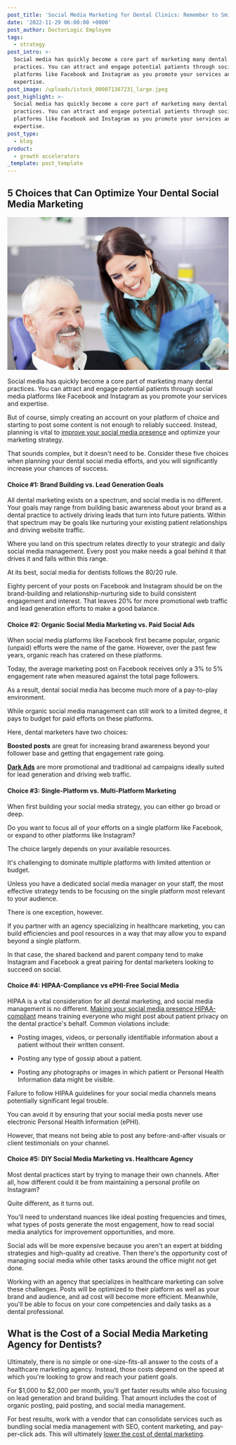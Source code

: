 ```yaml
---
post_title: 'Social Media Marketing for Dental Clinics: Remember to Smile'
date: '2022-11-29 06:00:00 +0000'
post_author: DoctorLogic Employee
tags:
  - strategy
post_intro: >-
  Social media has quickly become a core part of marketing many dental
  practices. You can attract and engage potential patients through social media
  platforms like Facebook and Instagram as you promote your services and
  expertise.
post_image: /uploads/istock_000071387231_large.jpeg
post_highlight: >-
  Social media has quickly become a core part of marketing many dental
  practices. You can attract and engage potential patients through social media
  platforms like Facebook and Instagram as you promote your services and
  expertise.
post_type:
  - blog
product:
  - growth accelerators
_template: post_template
---
```


## **5 Choices that Can Optimize Your Dental Social Media Marketing**

![](/uploads/istock_000040967806_large.jpeg)

Social media has quickly become a core part of marketing many dental practices. You can attract and engage potential patients through social media platforms like Facebook and Instagram as you promote your services and expertise.

But of course, simply creating an account on your platform of choice and starting to post some content is not enough to reliably succeed. Instead, planning is vital to [improve your social media presence](https://doctorlogic.com/blog/how-to-improve-your-social-media-presence.html) and optimize your marketing strategy.

That sounds complex, but it doesn't need to be. Consider these five choices when planning your dental social media efforts, and you will significantly increase your chances of success.

#### **Choice #1: Brand Building vs. Lead Generation Goals**

All dental marketing exists on a spectrum, and social media is no different. Your goals may range from building basic awareness about your brand as a dental practice to actively driving leads that turn into future patients. Within that spectrum may be goals like nurturing your existing patient relationships and driving website traffic.

Where you land on this spectrum relates directly to your strategic and daily social media management. Every post you make needs a goal behind it that drives it and falls within this range.

At its best, social media for dentists follows the 80/20 rule.

Eighty percent of your posts on Facebook and Instagram should be on the brand-building and relationship-nurturing side to build consistent engagement and interest. That leaves 20% for more promotional web traffic and lead generation efforts to make a good balance.

#### **Choice #2: Organic Social Media Marketing vs. Paid Social Ads**

When social media platforms like Facebook first became popular, organic (unpaid) efforts were the name of the game. However, over the past few years, organic reach has cratered on these platforms.

Today, the average marketing post on Facebook receives only a 3% to 5% engagement rate when measured against the total page followers.

As a result, dental social media has become much more of a pay-to-play environment.

While organic social media management can still work to a limited degree, it pays to budget for paid efforts on these platforms.

Here, dental marketers have two choices:

**Boosted posts** are great for increasing brand awareness beyond your follower base and getting that engagement rate going.

[**Dark Ads**](https://doctorlogic.com/blog/why-your-facebook-posts-need-to-go-dark) are more promotional and traditional ad campaigns ideally suited for lead generation and driving web traffic.

#### **Choice #3: Single-Platform vs. Multi-Platform Marketing**

When first building your social media strategy, you can either go broad or deep.

Do you want to focus all of your efforts on a single platform like Facebook, or expand to other platforms like Instagram?

The choice largely depends on your available resources.

It's challenging to dominate multiple platforms with limited attention or budget.

Unless you have a dedicated social media manager on your staff, the most effective strategy tends to be focusing on the single platform most relevant to your audience.

There is one exception, however.

If you partner with an agency specializing in healthcare marketing, you can build efficiencies and pool resources in a way that may allow you to expand beyond a single platform.

In that case, the shared backend and parent company tend to make Instagram and Facebook a great pairing for dental marketers looking to succeed on social.

#### **Choice #4: HIPAA-Compliance vs ePHI-Free Social Media**

HIPAA is a vital consideration for all dental marketing, and social media management is no different. [Making your social media presence HIPAA-compliant](https://www.hipaajournal.com/hipaa-social-media/) means training everyone who might post about patient privacy on the dental practice's behalf. Common violations include:

* Posting images, videos, or personally identifiable information about a patient without their written consent.


* Posting any type of gossip about a patient.
* Posting any photographs or images in which patient or Personal Health Information data might be visible.

Failure to follow HIPAA guidelines for your social media channels means potentially significant legal trouble.

You can avoid it by ensuring that your social media posts never use electronic Personal Health Information (ePHI).

However, that means not being able to post any before-and-after visuals or client testimonials on your channel.

#### **Choice #5: DIY Social Media Marketing vs. Healthcare Agency**

Most dental practices start by trying to manage their own channels. After all, how different could it be from maintaining a personal profile on Instagram?

Quite different, as it turns out.

You'll need to understand nuances like ideal posting frequencies and times, what types of posts generate the most engagement, how to read social media analytics for improvement opportunities, and more.

Social ads will be more expensive because you aren't an expert at bidding strategies and high-quality ad creative. Then there's the opportunity cost of managing social media while other tasks around the office might not get done.

Working with an agency that specializes in healthcare marketing can solve these challenges. Posts will be optimized to their platform as well as your brand and audience, and ad cost will become more efficient. Meanwhile, you'll be able to focus on your core competencies and daily tasks as a dental professional.

## **What is the Cost of a Social Media Marketing Agency for Dentists?**

Ultimately, there is no simple or one-size-fits-all answer to the costs of a healthcare marketing agency. Instead, those costs depend on the speed at which you're looking to grow and reach your patient goals.

For $1,000 to $2,000 per month, you'll get faster results while also focusing on lead generation and brand building. That amount includes the cost of organic posting, paid posting, and social media management.

For best results, work with a vendor that can consolidate services such as bundling social media management with SEO, content marketing, and pay-per-click ads. This will ultimately [lower the cost of dental marketing](https://doctorlogic.com/blog/how-much-should-dentists-spend-on-marketing).
